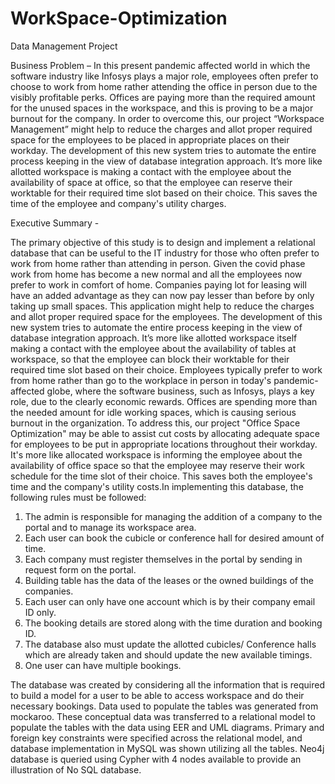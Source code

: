 # WorkSpace-Optimization
Data Management Project


Business Problem –
In this present pandemic affected world in which the software industry like
Infosys plays a major role, employees often prefer to choose to work from home
rather attending the office in person due to the visibly profitable perks. Offices
are paying more than the required amount for the unused spaces in the
workspace, and this is proving to be a major burnout for the company. In order to
overcome this, our project “Workspace Management” might help to reduce the
charges and allot proper required space for the employees to be placed in
appropriate places on their workday.
The development of this new system tries to automate the entire process keeping
in the view of database integration approach.
It’s more like allotted workspace is making a contact with the employee about the
availability of space at office, so that the employee can reserve their worktable
for their required time slot based on their choice. This saves the time of the
employee and company's utility charges.


Executive Summary -

The primary objective of this study is to design and implement a relational database that can be
useful to the IT industry for those who often prefer to work from home rather than attending in
person. Given the covid phase work from home has become a new normal and all the employees
now prefer to work in comfort of home. Companies paying lot for leasing will have an added
advantage as they can now pay lesser than before by only taking up small spaces. This
application might help to reduce the charges and allot proper required space for the employees.
The development of this new system tries to automate the entire process keeping in the view of
database integration approach. It’s more like allotted workspace itself making a contact with the
employee about the availability of tables at workspace, so that the employee can block their
worktable for their required time slot based on their choice.
Employees typically prefer to work from home rather than go to the workplace in person in
today's pandemic-affected globe, where the software business, such as Infosys, plays a key role,
due to the clearly economic rewards. Offices are spending more than the needed amount for idle
working spaces, which is causing serious burnout in the organization. To address this, our project
"Office Space Optimization" may be able to assist cut costs by allocating adequate space for
employees to be put in appropriate locations throughout their workday.
It's more like allocated workspace is informing the employee about the availability of office
space so that the employee may reserve their work schedule for the time slot of their choice. This
saves both the employee's time and the company's utility costs.In implementing this database, the
following rules must be followed:
1. The admin is responsible for managing the addition of a company to the portal and to
manage its workspace area.
2. Each user can book the cubicle or conference hall for desired amount of time.
3. Each company must register themselves in the portal by sending in request form on the
portal.
4. Building table has the data of the leases or the owned buildings of the companies.
5. Each user can only have one account which is by their company email ID only.
6. The booking details are stored along with the time duration and booking ID.
7. The database also must update the allotted cubicles/ Conference halls which are already
taken and should update the new available timings. 
8. One user can have multiple bookings.

The database was created by considering all the information that is required to build a model for
a user to be able to access workspace and do their necessary bookings. Data used to populate the
tables was generated from mockaroo. These conceptual data was transferred to a relational model
to populate the tables with the data using EER and UML diagrams. Primary and foreign key
constraints were specified across the relational model, and database implementation in MySQL
was shown utilizing all the tables. Neo4j database is queried using Cypher with 4 nodes available
to provide an illustration of No SQL database.
